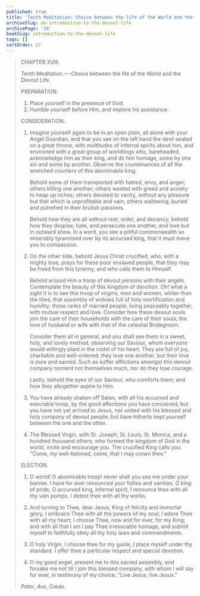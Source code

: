 ```yaml
---
published: true
title: 'Tenth Meditation: Choice between the life of the World and the Devout Life'
archiveSlug: an-introduction-to-the-devout-life
archivePage: '34'
bookSlug: introduction-to-the-devout-life
tags: []
sortOrder: 27
---
```


> CHAPTER XVIII.
>
> Tenth Meditation.---Choice between the life of the World and the Devout Life.
>
> PREPARATION.
>
> 1. Place yourself in the presence of God.
> 2. Humble yourself before Him, and implore his assistance.
>
> CONSIDERATION.
>
> 1. Imagine yourself again to be in an open plain, all alone with your Angel Guardian; and that you see on the left hand the devil seated on a great throne, with multitudes of infernal spirits about him, and environed with a great group of worldlings who, bareheaded, acknowledge him as their king, and do him homage, some by one sin and some by another. Observe the countenances of all the wretched courtiers of this abominable king.
>
>    Behold some of them transported with hatred, envy, and anger; others killing one another; others wasted with greed and anxiety to heap up riches; others devoted to vanity, without any pleasure but that which is unprofitable and vain; others wallowing, buried and putrefied in their brutish passions.
>
>    Behold how they are all without rest, order, and decency; behold how they despise, hate, and persecute one another, and love but in outward show. In a word, you see a pitiful commonwealth so miserably tyrannised over by its accursed king, that it must move you to compassion.
>
> 2. On the other side, behold Jesus Christ crucified, who, with a mighty love, prays for these poor enslaved people, that they may be freed from this tyranny, and who calls them to Himself.
>
>    Behold around Him a troop of devout persons with their angels. Contemplate the beauty of this kingdom of devotion. Oh! what a sight it is to see this troop of virgins, men and women, whiter than the lilies; that assembly of widows full of holy mortification and humility; those ranks of married people, living peaceably together, with mutual respect and love. Consider how these devout souls join the care of their households with the care of their souls; the love of husband or wife with that of the celestial Bridegroom. 
>
>    Consider them all in general, and you shall see them in a sweet, holy, and lovely method, observing our Saviour, whom everyone would willingly plant in the midst of his heart. They are full of joy, charitable and well-ordered; they love one another, but their love is pure and sacred. Such as suffer afflictions amongst this devout company torment not themselves much, nor do they lose courage.
>
>    Lastly, behold the eyes of our Saviour, who comforts them; and how they altogether aspire to Him.
>
> 3. You have already shaken off Satan, with all his accursed and execrable troop, by the good affections you have conceived; but you have not yet arrived to Jesus, nor united with his blessed and holy company of devout people, but have hitherto kept yourself between the one and the other.
>
> 4. The Blessed Virgin, with St. Joseph, St. Louis, St. Monica, and a hundred thousand others, who formed the kingdom of God in the world, invite and encourage you. The crucified King calls you: "Come, my well-beloved, come, that I may crown thee."
>
> ELECTION.
>
> 1. O world! O abominable troop! never shall you see me under your banner. I have for ever renounced your follies and vanities. O king of pride, O accursed king, infernal spirit, I renounce thee with all thy vain pomps, I detest thee with all thy works.
>
> 2. And turning to Thee, dear Jesus, King of felicity and immortal glory, I embrace Thee with all the powers of my soul; I adore Thee with all my heart; I choose Thee, now and for ever, for my King; and with all that I am I pay Thee irrevocable homage, and submit myself to faithfully obey all thy holy laws and commandments.
>
> 3. O holy Virgin, I choose thee for my guide, I place myself under thy standard. I offer thee a particular respect and special devotion.
>
> 4. O my good angel, present me to this sacred assembly, and forsake me not till I join this blessed company, with whom I will say for ever, in testimony of my choice; "Live Jesus, live Jesus."
>
> *Pater*, *Ave*, *Credo*.
